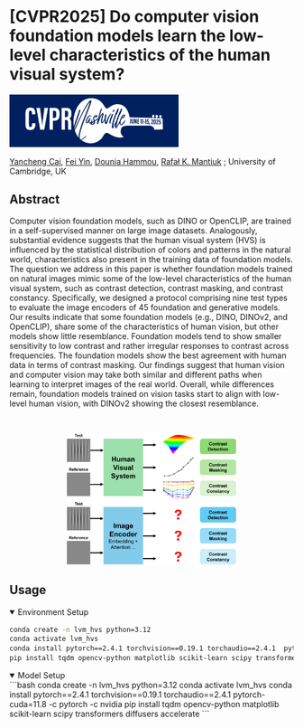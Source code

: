 # [CVPR2025] Do computer vision foundation models learn the low-level characteristics of the human visual system?

<img src="images/cvpr-navbar-logo-2.png" width="300"/>

<a href="https://caiyancheng.github.io/academic.html">Yancheng Cai</a>,
<a href="https://feiiyin.github.io/">Fei Yin</a>,
<a href="https://www.cst.cam.ac.uk/people/dh706">Dounia Hammou</a>,
<a href="https://www.cl.cam.ac.uk/~rkm38/">Rafał K. Mantiuk</a>
; University of Cambridge, UK

## Abstract
Computer vision foundation models, such as DINO or OpenCLIP, are trained in a self-supervised manner on large image datasets. Analogously, substantial evidence suggests that the human visual system (HVS) is influenced by the statistical distribution of colors and patterns in the natural world, characteristics also present in the training data of foundation models. The question we address in this paper is whether foundation models trained on natural images mimic some of the low-level characteristics of the human visual system, such as contrast detection, contrast masking, and contrast constancy. Specifically, we designed a protocol comprising nine test types to evaluate the image encoders of 45 foundation and generative models. Our results indicate that some foundation models (e.g., DINO, DINOv2, and OpenCLIP), share some of the characteristics of human vision, but other models show little resemblance. Foundation models tend to show smaller sensitivity to low contrast and rather irregular responses to contrast across frequencies. The foundation models show the best agreement with human data in terms of contrast masking. Our findings suggest that human vision and computer vision may take both similar and different paths when learning to interpret images of the real world. Overall, while differences remain, foundation models trained on vision tasks start to align with low-level human vision, with DINOv2 showing the closest resemblance.

&ensp;
<p align="center">
  <img src="images/first_figure_8.png" width="60%">
</p>

## Usage
<details open>
<summary>Environment Setup</summary>

```bash
conda create -n lvm_hvs python=3.12
conda activate lvm_hvs
conda install pytorch==2.4.1 torchvision==0.19.1 torchaudio==2.4.1  pytorch-cuda=11.8 -c pytorch -c nvidia
pip install tqdm opencv-python matplotlib scikit-learn scipy transformers diffusers accelerate
```

</details>

<details open>
<summary>Model Setup</summary>
```bash
conda create -n lvm_hvs python=3.12
conda activate lvm_hvs
conda install pytorch==2.4.1 torchvision==0.19.1 torchaudio==2.4.1  pytorch-cuda=11.8 -c pytorch -c nvidia
pip install tqdm opencv-python matplotlib scikit-learn scipy transformers diffusers accelerate
```
</details>
